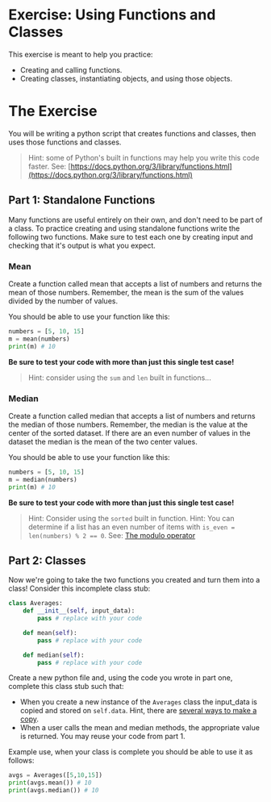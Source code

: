 # Exercise: Using Functions and Classes

This exercise is meant to help you practice:

* Creating and calling functions.
* Creating classes, instantiating objects, and using those objects.

# The Exercise

You will be writing a python script that creates functions and classes, then uses those functions and classes.

> Hint: some of Python's built in functions may help you write this code faster. See: [https://docs.python.org/3/library/functions.html](https://docs.python.org/3/library/functions.html)

## Part 1: Standalone Functions

Many functions are useful entirely on their own, and don't need to be part of a class. To practice creating and using standalone functions write the following two functions. Make sure to test each one by creating input and checking that it's output is what you expect.

### Mean

Create a function called mean that accepts a list of numbers and returns the mean of those numbers. Remember, the mean is the sum of the values divided by the number of values. 

You should be able to use your function like this:

```python
numbers = [5, 10, 15]
m = mean(numbers)
print(m) # 10
```

**Be sure to test your code with more than just this single test case!**

> Hint: consider using the `sum` and `len` built in functions...

### Median

Create a function called median that accepts a list of numbers and returns the median of those numbers. Remember, the median is the value at the center of the sorted dataset. If there are an even number of values in the dataset the median is the mean of the two center values.

You should be able to use your function like this:

```python
numbers = [5, 10, 15]
m = median(numbers)
print(m) # 10
```

**Be sure to test your code with more than just this single test case!**

> Hint: Consider using the `sorted` built in function.
> Hint: You can determine if a list has an even number of items with `is_even = len(numbers) % 2 == 0`. See: [The modulo operator](https://www.freecodecamp.org/news/the-python-modulo-operator-what-does-the-symbol-mean-in-python-solved/)

## Part 2: Classes

Now we're going to take the two functions you created and turn them into a class! Consider this incomplete class stub:

```python
class Averages:
    def __init__(self, input_data):
        pass # replace with your code

    def mean(self):
        pass # replace with your code

    def median(self):
        pass # replace with your code
```

Create a new python file and, using the code you wrote in part one, complete this class stub such that:

* When you create a new instance of the `Averages` class the input_data is copied and stored on `self.data`. Hint, there are [several ways to make a copy](https://stackoverflow.com/questions/2612802/how-to-clone-or-copy-a-list). 
* When a user calls the mean and median methods, the appropriate value is returned. You may reuse your code from part 1.

Example use, when your class is complete you should be able to use it as follows:

```python
avgs = Averages([5,10,15])
print(avgs.mean()) # 10
print(avgs.median()) # 10
```